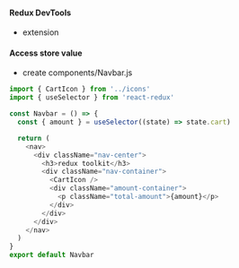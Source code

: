 #### Redux DevTools

- extension

#### Access store value

- create components/Navbar.js

```js
import { CartIcon } from '../icons'
import { useSelector } from 'react-redux'

const Navbar = () => {
  const { amount } = useSelector((state) => state.cart)

  return (
    <nav>
      <div className="nav-center">
        <h3>redux toolkit</h3>
        <div className="nav-container">
          <CartIcon />
          <div className="amount-container">
            <p className="total-amount">{amount}</p>
          </div>
        </div>
      </div>
    </nav>
  )
}
export default Navbar
```
